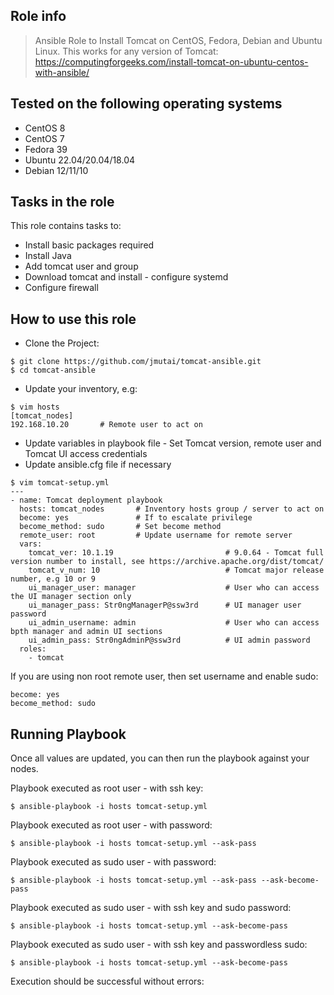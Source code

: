 ## Role info

> Ansible Role to Install Tomcat on CentOS, Fedora, Debian and Ubuntu Linux. This works for any version of Tomcat: https://computingforgeeks.com/install-tomcat-on-ubuntu-centos-with-ansible/


## Tested on the following operating systems

- CentOS 8
- CentOS 7
- Fedora 39
- Ubuntu 22.04/20.04/18.04
- Debian 12/11/10

## Tasks in the role

This role contains tasks to:

- Install basic packages required
- Install Java
- Add tomcat user and group
- Download tomcat and install - configure systemd
- Configure firewall

## How to use this role

- Clone the Project:

```
$ git clone https://github.com/jmutai/tomcat-ansible.git
$ cd tomcat-ansible
```

- Update your inventory, e.g:

```
$ vim hosts
[tomcat_nodes]
192.168.10.20       # Remote user to act on
```

- Update variables in playbook file - Set Tomcat version, remote user and Tomcat UI access credentials
- Update ansible.cfg file if necessary

```
$ vim tomcat-setup.yml
---
- name: Tomcat deployment playbook
  hosts: tomcat_nodes       # Inventory hosts group / server to act on
  become: yes               # If to escalate privilege
  become_method: sudo       # Set become method
  remote_user: root         # Update username for remote server
  vars:
    tomcat_ver: 10.1.19                         # 9.0.64 - Tomcat full version number to install, see https://archive.apache.org/dist/tomcat/
    tomcat_v_num: 10                            # Tomcat major release number, e.g 10 or 9
    ui_manager_user: manager                    # User who can access the UI manager section only
    ui_manager_pass: Str0ngManagerP@ssw3rd      # UI manager user password
    ui_admin_username: admin                    # User who can access bpth manager and admin UI sections
    ui_admin_pass: Str0ngAdminP@ssw3rd          # UI admin password
  roles:
    - tomcat
```

If you are using non root remote user, then set username and enable sudo:

```
become: yes
become_method: sudo
```

## Running Playbook

Once all values are updated, you can then run the playbook against your nodes.

Playbook executed as root user - with ssh key:

```
$ ansible-playbook -i hosts tomcat-setup.yml
```

Playbook executed as root user - with password:

```
$ ansible-playbook -i hosts tomcat-setup.yml --ask-pass
```

Playbook executed as sudo user - with password:

```
$ ansible-playbook -i hosts tomcat-setup.yml --ask-pass --ask-become-pass
```

Playbook executed as sudo user - with ssh key and sudo password:

```
$ ansible-playbook -i hosts tomcat-setup.yml --ask-become-pass
```

Playbook executed as sudo user - with ssh key and passwordless sudo:

```
$ ansible-playbook -i hosts tomcat-setup.yml --ask-become-pass
```

Execution should be successful without errors:

```
```
